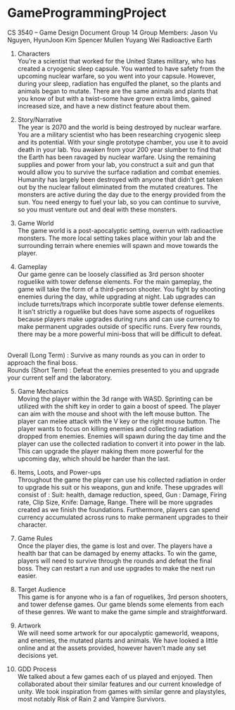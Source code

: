 # GameProgrammingProject

CS 3540 – Game Design Document
Group 14
Group Members:
Jason Vu Nguyen,
HyunJoon Kim
Spencer Mullen
Yuyang Wei
Radioactive Earth

1. Characters <br />
You’re a scientist that worked for the United States military, who has created a cryogenic sleep capsule. You wanted to have safety from the upcoming nuclear warfare, so you went into your capsule. However, during your sleep, radiation has engulfed the planet, so the plants and animals began to mutate. There are the same animals and plants that you know of but with a twist–some have grown extra limbs, gained increased size, and have a new distinct feature about them. 

2. Story/Narrative <br />
The year is 2070 and the world is being destroyed by nuclear warfare. You are a military scientist who has been researching cryogenic sleep and its potential. With your single prototype chamber, you use it to avoid death in your lab. You awaken from your 200 year slumber to find that the Earth has been ravaged by nuclear warfare. Using the remaining supplies and power from your lab, you construct a suit and gun that would allow you to survive the surface radiation and combat enemies. Humanity has largely been destroyed with anyone that didn’t get taken out by the nuclear fallout eliminated from the mutated creatures. The monsters are active during the day due to the energy provided from the sun. You need energy to fuel your lab, so you can continue to survive, so you must venture out and deal with these monsters.

3. Game World <br />
The game world is a post-apocalyptic setting, overrun with radioactive monsters. The more local setting takes place within your lab and the surrounding terrain where enemies will spawn and move towards the player.

4. Gameplay <br />
Our game genre can be loosely classified as 3rd person shooter roguelike with tower defense elements. For the main gameplay, the game will take the form of a third-person shooter. You fight by shooting enemies during the day, while upgrading at night. Lab upgrades can include turrets/traps which incorporate subtle tower defense elements. It isn’t strictly a roguelike but does have some aspects of roguelikes because players make upgrades during runs and can use currency to make permanent upgrades outside of specific runs. Every few rounds, there may be a more powerful mini-boss that will be difficult to defeat.
<br />
Overall (Long Term) : Survive as many rounds as you can in order to approach the final boss. <br />
Rounds (Short Term) : Defeat the enemies presented to you and upgrade your current self and the laboratory. 

5. Game Mechanics <br />
Moving the player within the 3d range with WASD. Sprinting can be utilized with the shift key in order to gain a boost of speed. The player can aim with the mouse and shoot with the left mouse button. The player can melee attack with the V key or the right mouse button.
The player wants to focus on killing enemies and collecting radiation dropped from enemies. Enemies will spawn during the day time and the player can use the collected radiation to convert it into power in the lab. This can upgrade the player making them more powerful for the upcoming day, which should be harder than the last.

6. Items, Loots, and Power-ups <br />
Throughout the game the player can use his collected radiation in order to upgrade his suit or his weapons, gun and knife. These upgrades will consist of : Suit: health, damage reduction, speed, Gun : Damage, Firing rate, Clip Size, Knife: Damage, Range. There will be more upgrades created as we finish the foundations. Furthermore, players can spend currency accumulated across runs to make permanent upgrades to their character.

7. Game Rules <br />
Once the player dies, the game is lost and over. The players have a health bar that can be damaged by enemy attacks. To win the game, players will need to survive through the rounds and defeat the final boss. They can restart a run and use upgrades to make the next run easier. 

8. Target Audience <br />
This game is for anyone who is a fan of roguelikes, 3rd person shooters, and tower defense games. Our game blends some elements from each of these genres. We want to make the game simple and straightforward.

9. Artwork <br />
We will need some artwork for our apocalyptic gameworld, weapons, and enemies, the mutated plants and animals. We have looked a little online and at the assets provided, however haven’t made any set decisions yet.

10. GDD Process <br />
We talked about a few games each of us played and enjoyed. Then collaborated about their similar features and our current knowledge of unity. We took inspiration from games with similar genre and playstyles, most notably Risk of Rain 2 and Vampire Survivors.
